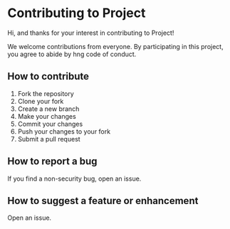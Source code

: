 
# Contributing to Project

Hi, and thanks for your interest in contributing to Project!

We welcome contributions from everyone. By participating in this project, you agree to abide by hng code of conduct.

## How to contribute

1.  Fork the repository
2.  Clone your fork
3.  Create a new branch
4.  Make your changes
5.  Commit your changes
6.  Push your changes to your fork
7.  Submit a pull request


## How to report a bug

If you find a non-security bug, open an issue.


## How to suggest a feature or enhancement

Open an issue.




